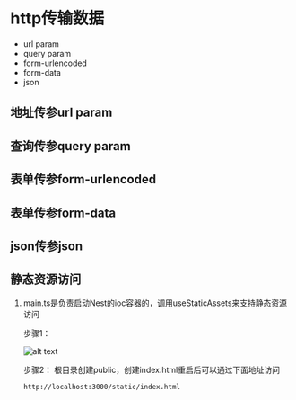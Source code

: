 # http传输数据

  - url param
  - query param
  - form-urlencoded
  - form-data
  - json

## 地址传参url param

## 查询传参query param

## 表单传参form-urlencoded

## 表单传参form-data

## json传参json

## 静态资源访问
1. main.ts是负责启动Nest的ioc容器的，调用useStaticAssets来支持静态资源访问

    步骤1：
   
    ![alt text](https://sqr-blog.oss-cn-hangzhou.aliyuncs.com/blogImg/nestjs/02-1.png)

    步骤2：
    根目录创建public，创建index.html重启后可以通过下面地址访问
    ```
    http://localhost:3000/static/index.html
    ```